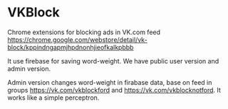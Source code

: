 # VKBlock
Chrome extensions for blocking ads in VK.com feed
https://chrome.google.com/webstore/detail/vk-block/kppindngapmjhpdnonhjieofkalkpbbb

It use firebase for saving word-weight. 
We have public user version and admin version.

Admin version changes word-weight in firabase data, base on feed in groups https://vk.com/vkblockford and https://vk.com/vkblocknotford. 
It works like a simple perceptron.
